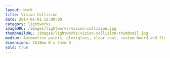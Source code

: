 ```yaml
---
layout: work
title: Vision Collision
date: 2014-01-01 12:00:00
category: lightworks
imageURL: /images/lightworks/vision-collision.jpg
thumbnailURL: /images/lightworks/vision-collision-thumbnail.jpg
medium: Automotive paints, plexiglass, clear coat, custom board and flexi ply, LEDs, 24v power supply, electrical cable, 240v plug, micro controller
dimensions: 1618mm Ø x 74mm D
sold: true
---
```

